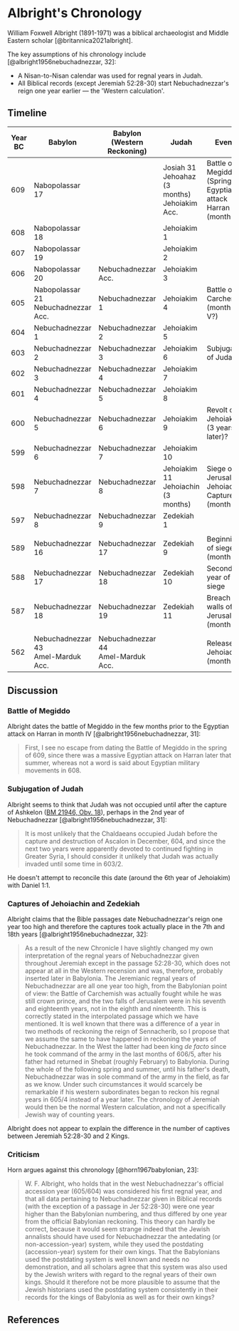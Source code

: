 # Albright's Chronology

William Foxwell Albright (1891-1971) was a biblical archaeologist and Middle Eastern scholar [@britannica2021albright].

The key assumptions of his chronology include [@albright1956nebuchadnezzar, 32]:

- A Nisan-to-Nisan calendar was used for regnal years in Judah.
- All Biblical records (except Jeremiah 52:28-30) start Nebuchadnezzar's reign one year earlier — the 'Western
  calculation'.

## Timeline

| Year BC | Babylon                                | Babylon (Western Reckoning)           | Judah                                              | Events                                                           |       |
| ------- | -------------------------------------- | ------------------------------------- | -------------------------------------------------- | ---------------------------------------------------------------- | ----- |
| 609     | Nabopolassar 17                        |                                       | Josiah 31<br>Jehoahaz (3 months)<br>Jehoiakim Acc. | Battle of Megiddo (Spring)<br>Egyptians attack Harran (month IV) |       |
| 608     | Nabopolassar 18                        |                                       | Jehoiakim 1                                        |                                                                  |       |
| 607     | Nabopolassar 19                        |                                       | Jehoiakim 2                                        |                                                                  |       |
| 606     | Nabopolassar 20                        | Nebuchadnezzar Acc.                   | Jehoiakim 3                                        |                                                                  |       |
| 605     | Nabopolassar 21<br>Nebuchadnezzar Acc. | Nebuchadnezzar 1                      | Jehoiakim 4                                        | Battle of Carchemish (month I-V?)                                |       |
| 604     | Nebuchadnezzar 1                       | Nebuchadnezzar 2                      | Jehoiakim 5                                        |                                                                  |       |
| 603     | Nebuchadnezzar 2                       | Nebuchadnezzar 3                      | Jehoiakim 6                                        | Subjugation of Judah?                                            |       |
| 602     | Nebuchadnezzar 3                       | Nebuchadnezzar 4                      | Jehoiakim 7                                        |                                                                  |       |
| 601     | Nebuchadnezzar 4                       | Nebuchadnezzar 5                      | Jehoiakim 8                                        |                                                                  |       |
| 600     | Nebuchadnezzar 5                       | Nebuchadnezzar 6                      | Jehoiakim 9                                        | Revolt of Jehoiakim (3 years later)?                             |       |
| 599     | Nebuchadnezzar 6                       | Nebuchadnezzar 7                      | Jehoiakim 10                                       |                                                                  |       |
| 598     | Nebuchadnezzar 7                       | Nebuchadnezzar 8                      | Jehoiakim 11<br>Jehoiachin (3 months)              | Siege of Jerusalem, Jehoiachin Captured (month XII)              | 1st?  |
| 597     | Nebuchadnezzar 8                       | Nebuchadnezzar 9                      | Zedekiah 1                                         |                                                                  | 2nd?  |
|         |                                        |                                       |                                                    |                                                                  |       |
| 589     | Nebuchadnezzar 16                      | Nebuchadnezzar 17                     | Zedekiah 9                                         | Beginning of siege (month X)                                     | 10th? |
| 588     | Nebuchadnezzar 17                      | Nebuchadnezzar 18                     | Zedekiah 10                                        | Second year of siege                                             | 11th? |
| 587     | Nebuchadnezzar 18                      | Nebuchadnezzar 19                     | Zedekiah 11                                        | Breach of walls of Jerusalem (month IV)                          | 12th? |
|         |                                        |                                       |                                                    |                                                                  |       |
| 562     | Nebuchadnezzar 43<br>Amel-Marduk Acc.  | Nebuchadnezzar 44<br>Amel-Marduk Acc. |                                                    | Release of Jehoiachin (month XII)                                | 37th? |

## Discussion

### Battle of Megiddo

Albright dates the battle of Megiddo in the few months prior to the Egyptian attack on Harran in month IV
[@albright1956nebuchadnezzar, 31]:

> First, I see no escape from dating the Battle of Megiddo in the spring of 609, since there was a massive Egyptian
> attack on Harran later that summer, whereas not a word is said about Egyptian military movements in 608.

### Subjugation of Judah

Albright seems to think that Judah was not occupied until after the capture of Ashkelon
([BM 21946, Obv. 18](../../standard/chronicles/bm21946.md)), perhaps in the 2nd year of Nebuchadnezzar
[@albright1956nebuchadnezzar, 31]:

> It is most unlikely that the Chaldaeans occupied Judah before the capture and destruction of Ascalon in December, 604,
> and since the next two years were apparently devoted to continued fighting in Greater Syria, I should consider it
> unlikely that Judah was actually invaded until some time in 603/2.

He doesn't attempt to reconcile this date (around the 6th year of Jehoiakim) with Daniel 1:1.

### Captures of Jehoiachin and Zedekiah

Albright claims that the Bible passages date Nebuchadnezzar's reign one year too high and therefore the captures took
actually place in the 7th and 18th years [@albright1956nebuchadnezzar, 32]:

> As a result of the new Chronicle I have slightly changed my own interpretation of the regnal years of Nebuchadnezzar
> given throughout Jeremiah except in the passage 52:28-30, which does not appear at all in the Western recension and
> was, therefore, probably inserted later in Babylonia. The Jeremianic regnal years of Nebuchadnezzar are all one year
> too high, from the Babylonian point of view: the Battle of Carchemish was actually fought while he was still crown
> prince, and the two falls of Jerusalem were in his seventh and eighteenth years, not in the eighth and nineteenth.
> This is correctly stated in the interpolated passage which we have mentioned. It is well known that there was a
> difference of a year in two methods of reckoning the reign of Sennacherib, so I propose that we assume the same to
> have happened in reckoning the years of Nebuchadnezzar. In the West the latter had been king _de facto_ since he took
> command of the army in the last months of 606/5, after his father had returned in Shebat (roughly February) to
> Babylonia. During the whole of the following spring and summer, until his father's death, Nebuchadnezzar was in sole
> command of the army in the field, as far as we know. Under such circumstances it would scarcely be remarkable if his
> western subordinates began to reckon his regnal years in 605/4 instead of a year later. The chronology of Jeremiah
> would then be the normal Western calculation, and not a specifically Jewish way of counting years.

Albright does not appear to explain the difference in the number of captives between Jeremiah 52:28-30 and 2 Kings.

### Criticism

Horn argues against this chronology [@horn1967babylonian, 23]:

> W. F. Albright, who holds that in the west Nebuchadnezzar's official accession year (605/604) was considered his first
> regnal year, and that all data pertaining to Nebuchadnezzar given in Biblical records (with the exception of a passage
> in Jer 52:28-30) were one year higher than the Babylonian numbering, and thus differed by one year from the official
> Babylonian reckoning. This theory can hardly be correct, because it would seem strange indeed that the Jewish
> annalists should have used for Nebuchadnezzar the antedating (or non-accession-year) system, while they used the
> postdating (accession-year) system for their own kings. That the Babylonians used the postdating system is well known
> and needs no demonstration, and all scholars agree that this system was also used by the Jewish writers with regard to
> the regnal years of their own kings. Should it therefore not be more plausible to assume that the Jewish historians
> used the postdating system consistently in their records for the kings of Babylonia as well as for their own kings?

## References
